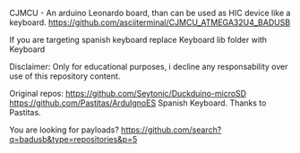 CJMCU - An arduino Leonardo board, than can be used as HIC device like a keyboard. 
https://github.com/asciiterminal/CJMCU_ATMEGA32U4_BADUSB

If you are targeting spanish keyboard replace Keyboard lib folder with Keyboard 

Disclaimer: Only for educational purposes, i decline any responsability over use of this repository content. 

Original repos:
https://github.com/Seytonic/Duckduino-microSD
https://github.com/Pastitas/ArduIgnoES Spanish Keyboard. Thanks to Pastitas. 


You are looking for payloads?
https://github.com/search?q=badusb&type=repositories&p=5
